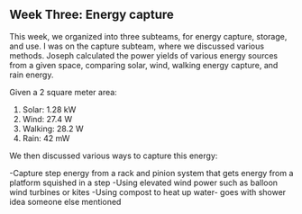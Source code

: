 ## Week Three: Energy capture 

This week, we organized into three subteams, for energy capture, storage, and use. I was on the capture subteam, where we discussed various methods.
Joseph calculated the power yields of various energy sources from a given space, comparing solar, wind, walking energy capture, and rain energy.

Given a 2 square meter area:
1. Solar: 1.28 kW
2. Wind: 27.4 W
3. Walking: 28.2 W
4. Rain: 42 mW

We then discussed various ways to capture this energy:

-Capture step energy from a rack and pinion system that gets energy from a platform squished in a step
-Using elevated wind power such as balloon wind turbines or kites
-Using compost to heat up water- goes with shower idea someone else mentioned
